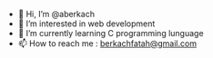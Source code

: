 - 👋 Hi, I’m @aberkach
- 👀 I’m interested in web development
- 🌱 I’m currently learning C programming lunguage
- 📫 How to reach me : berkachfatah@gmail.com

<!---
aberkach/aberkach is a ✨ special ✨ repository because its `README.md` (this file) appears on your GitHub profile.
You can click the Preview link to take a look at your changes.
--->
